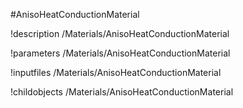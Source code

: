 <!-- MOOSE Object Documentation Stub: Remove this when content is added. -->
#AnisoHeatConductionMaterial

!description /Materials/AnisoHeatConductionMaterial

!parameters /Materials/AnisoHeatConductionMaterial

!inputfiles /Materials/AnisoHeatConductionMaterial

!childobjects /Materials/AnisoHeatConductionMaterial
